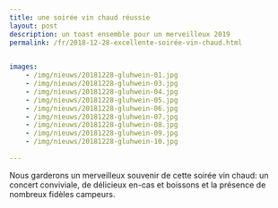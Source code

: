 ```yaml
---
title: une soirée vin chaud réussie
layout: post
description: un toast ensemble pour un merveilleux 2019
permalink: /fr/2018-12-28-excellente-soirée-vin-chaud.html

    
images: 
    - /img/nieuws/20181228-gluhwein-01.jpg
    - /img/nieuws/20181228-gluhwein-03.jpg
    - /img/nieuws/20181228-gluhwein-04.jpg
    - /img/nieuws/20181228-gluhwein-05.jpg
    - /img/nieuws/20181228-gluhwein-06.jpg
    - /img/nieuws/20181228-gluhwein-07.jpg
    - /img/nieuws/20181228-gluhwein-08.jpg
    - /img/nieuws/20181228-gluhwein-09.jpg
    - /img/nieuws/20181228-gluhwein-10.jpg
    
---
```


Nous garderons un merveilleux souvenir de cette soirée vin chaud: un concert conviviale, de délicieux en-cas et boissons et la présence de nombreux fidèles campeurs.


